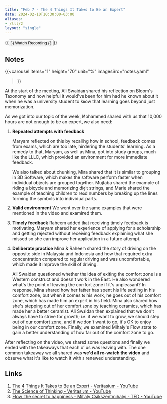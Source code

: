```yaml
---
title: "Feb 7 - The 4 Things It Takes to Be an Expert"
date: 2024-02-10T10:30:00+03:00
aliases:
- /lll/2
layout: "single"
---
```

{{<button href="/safe/p/lll/2/recording" >}}
Watch Recording
{{</button>}}

## Notes

{{<carousel
  items="1"
  height="70"
  unit="%"
  imagesSrc="notes.yaml"
>}}

At the start of the meeting, Ali Swaidan shared his reflection on Bloom's Taxonomy
and how helpful it would've been for him had he known about it when he was a
university student to know that learning goes beyond just memorization.

As we got into our topic of the week, Mohammed shared with us that 10,000 hours are
not enough to be an expert, we also need:

1. **Repeated attempts with feedback**

   Maryam reflected on this by recalling how in school, feedback comes from exams,
   which are too late, hindering the students' learning. As a remedy to that, Maryam,
   as well as Mina, got into study groups, much like the LLLC, which provided an
   environment for more immediate feedback.

   We also talked about chunking, Mina shared that it is similar to grouping in 3D
   Software, which makes the software perform faster when individual objects are
   grouped together. Mujtaba shared the example of riding a bicycle and memorizing
   digit strings, and Marie shared the example of teaching children to read numbers
   by breaking up the lines forming the symbols into individual parts.
2. **Valid environment**
    We went over the same examples that were mentioned in the video and examined
    them.
3. **Timely feedback**
   Raheem added that receiving timely feedback is motivating. Maryam shared her
   experience of applying for a scholarship and getting rejected without receiving
   feedback explaining what she missed so she can improve her application in a future
   attempt.
4. **Deliberate practice**
   Mina & Raheem shared the story of driving on the opposite side in Malaysia and
   Indonesia and how that required extra concentration compared to regular driving
   and was uncomfortable, which made it improve the skill of driving.

   Ali Swaidan questioned whether the idea of exiting the comfort zone is a Western
   construct and doesn't work in the East. He also wondered what's the point of
   leaving the comfort zone if it's unpleasant? In response, Mina shared how her
   father has spent his life settling in his comfort zone, but when it comes to his
   work, he goes out of his comfort zone, which has made him an expert in his field.
   Mina also shared how she's stepping out of her comfort zone by teaching ceramics,
   which has made her a better ceramist. Ali Swaidan then explained that we don't
   always have to strive for growth; i.e. if we want to grow, we should step out of
   our comfort zone, and if we don't want to go, it's OK to enjoy being in our
   comfort zone. Finally, we examined Mihaly's Flow state to gain a better
   understanding of how far out of the comfort zone to go.

After reflecting on the video, we shared some questions and finally we ended with the
takeaways that each of us was leaving with. The one common takeaway we all shared
was **we'd all re-watch the video** and observe what it's like to watch it with a
renewed understanding.

## Links

1. [The 4 Things It Takes to Be an Expert - Veritasium - YouTube](https://www.youtube.com/watch?v=5eW6Eagr9XA)
2. [The Science of Thinking - Veritasium - YouTube](https://www.youtube.com/watch?v=UBVV8pch1dM)
3. [Flow, the secret to happiness - Mihaly Csikszentmihalyi - TED - YouTube](https://www.youtube.com/watch?v=fXIeFJCqsPs)
